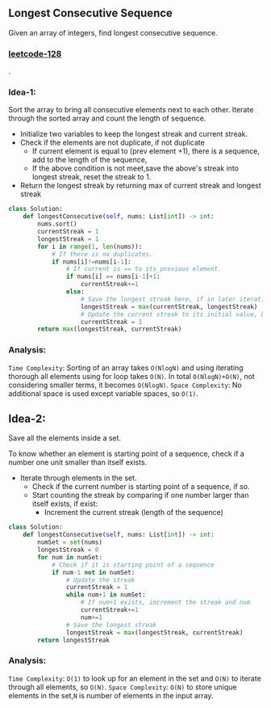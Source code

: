 ## Longest Consecutive Sequence

Given an array of integers, find longest consecutive sequence.

<h3><a href="https://leetcode.com/problems/longest-consecutive-sequence/">leetcode-128</a></h3>.

### Idea-1:

Sort the array to bring all consecutive elements next to each other.
Iterate through the sorted array and count the length of sequence.

- Initialize two variables to keep the longest streak and current streak.
- Check if the elements are not duplicate, if not duplicate
  - If current element is equal to (prev element +1), there is a sequence, add to the length of the sequence,
  - If the above condition is not meet,save the above's streak into longest streak, reset the streak to 1.
- Return the longest streak by returning max of current streak and longest streak

```py
class Solution:
    def longestConsecutive(self, nums: List[int]) -> int:
        nums.sort()
        currentStreak = 1
        longestStreak = 1
        for i in range(1, len(nums)):
            # If there is no duplicates.
            if nums[i]!=nums[i-1]:
                # If current is == to its previous element.
                if nums[i] == nums[i-1]+1:
                    currentStreak+=1
                else:
                    # Save the longest streak here, if in later iteration there is no longer streak than current longestStreak, it will be our answer
                    longestStreak = max(currentStreak, longestStreak)
                    # Update the current streak to its initial value, because the sequence is started again.
                    currentStreak = 1
        return max(longestStreak, currentStreak)
```

### Analysis:

`Time Complexity`: Sorting of an array takes `O(NlogN)` and using iterating thorough all elements using for loop takes `O(N)`. In total `O(NlogN)+O(N)`, not considering smaller terms, it becomes `O(NlogN)`.
`Space Complexity`: No additional space is used except variable spaces, so `O(1)`.

## Idea-2:

Save all the elements inside a set.

To know whether an element is starting point of a sequence, check if a number one unit smaller than itself exists.

- Iterate through elements in the set.
  - Check if the current number is starting point of a sequence, if so.
  - Start counting the streak by comparing if one number larger than itself exists, if exist:
    - Increment the current streak (length of the sequence)

```py
class Solution:
    def longestConsecutive(self, nums: List[int]) -> int:
        numSet = set(nums)
        longestStreak = 0
        for num in numSet:
            # Check if it is starting point of a sequence
            if num-1 not in numSet:
                # Update the streak
                currentStreak = 1
                while num+1 in numSet:
                    # If num+1 exists, increment the streak and num
                    currentStreak+=1
                    num+=1
                # Save the longest streak
                longestStreak = max(longestStreak, currentStreak)
        return longestStreak


```

### Analysis:

`Time Complexity`: `O(1)` to look up for an element in the set and `O(N)` to iterate through all elements, so `O(N)`.
`Space Complexity`: `O(N)` to store unique elements in the set,`N` is number of elements in the input array.
